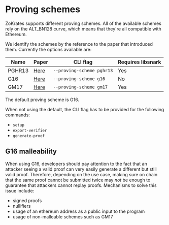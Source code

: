 # Proving schemes

ZoKrates supports different proving schemes. All of the available schemes rely on the ALT_BN128 curve, which means that they're all compatible with Ethereum.

We identify the schemes by the reference to the paper that introduced them. Currently the options available are:

| Name | Paper | CLI flag | Requires libsnark |
| ---- | ----- | -------- | --------- |
| PGHR13 | [Here](https://eprint.iacr.org/2013/279) | `--proving-scheme pghr13` | Yes |
| G16 | [Here](https://eprint.iacr.org/2016/260) | `--proving-scheme g16` | No |
| GM17 | [Here](https://eprint.iacr.org/2017/540) | `--proving-scheme gm17` | Yes |

The default proving scheme is G16.

When not using the default, the CLI flag has to be provided for the following commands:
- `setup`
- `export-verifier`
- `generate-proof`

## G16 malleability

When using G16, developers should pay attention to the fact that an attacker seeing a valid proof can very easily generate a different but still valid proof. Therefore, depending on the use case, making sure on chain that the same proof cannot be submitted twice may *not* be enough to guarantee that attackers cannot replay proofs. Mechanisms to solve this issue include:
- signed proofs
- nullifiers
- usage of an ethereum address as a public input to the program
- usage of non-malleable schemes such as GM17